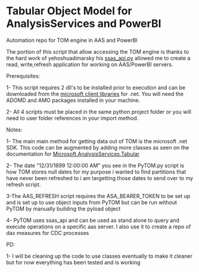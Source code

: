 # Tabular Object Model for AnalysisServices and PowerBI
Automation repo for TOM engine in AAS and PowerBI 

The portion of this script that allow accessing the TOM engine is thanks to the hard work of yehoshuadimarsky his [ssas_api.py](https://github.com/yehoshuadimarsky/python-ssas/blob/master/ssas_api.py) allowed me to create a read, write,refresh application for working on AAS/PowerBI servers.

Prerequisites:


1-  This script requires 2 dll's to be installed prior to execution and can be downloaded from the [microsoft client libraries](https://docs.microsoft.com/en-us/analysis-services/client-libraries?view=asallproducts-allversions) for .net. You will need the ADOMD and AMO packages installed in your machine.

2-  All 4 scripts must be placed in the same python project folder or you will need to user folder references in your import method.


Notes: 


1-  The main main method for getting data out of TOM is the microsoft .net SDK. This code can be augmented by adding more classes as seen on the documentation for [Microsoft.AnalysisServices.Tabular](https://docs.microsoft.com/en-us/dotnet/api/microsoft.analysisservices.tabular.column?view=analysisservices-dotnet)

2-  The date "12/31/1699 12:00:00 AM" you see in the PyTOM.py script is how TOM stores null dates for my purpose i wanted to find partitions that have never been refreshed to i am targetting those dates to send over to my refresh script.

3-The AAS_REFRESH script requires the ASA_BEARER_TOKEN to be set up and is set up to use object inputs from PyTOM but can be run without PyTOM by manually building the pyload object

4- PyTOM uses ssas_api and can be used as stand alone to query and execute operations on a specific aas server. I also use it to create a repo of dax measures for CDC processes

PD:

1-  I will be cleaning up the code to use classes eventually to make it cleaner but for now everything has been tested and is working



